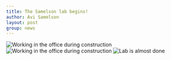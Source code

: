 ```yaml
---
title: The Samelson lab begins!
author: Avi Samelson
layout: post
group: news
---
```

 <img src="/static/img/news/day-1-1.jpg" alt="Working in the office during construction" class="img-fluid">
 <img src="/static/img/news/day-1-2.jpg" alt="Working in the office during construction" class="img-fluid">
 <img src="/static/img/news/day-1-3.jpg" alt="Lab is almost done" class="img-fluid">
